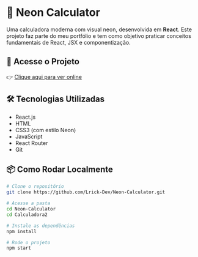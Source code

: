 # 🔢 Neon Calculator

Uma calculadora moderna com visual neon, desenvolvida em **React**. Este projeto faz parte do meu portfólio e tem como objetivo praticar conceitos fundamentais de React, JSX e componentização.

## 🚀 Acesse o Projeto

👉 [Clique aqui para ver online](https://lrick-dev.github.io/Neon-Calculator/)

## 🛠️ Tecnologias Utilizadas

- React.js
- HTML
- CSS3 (com estilo Neon)
- JavaScript
- React Router
- Git



## 📦 Como Rodar Localmente

```bash
# Clone o repositório
git clone https://github.com/Lrick-Dev/Neon-Calculator.git

# Acesse a pasta
cd Neon-Calculator
cd Calculadora2

# Instale as dependências
npm install

# Rode o projeto
npm start
